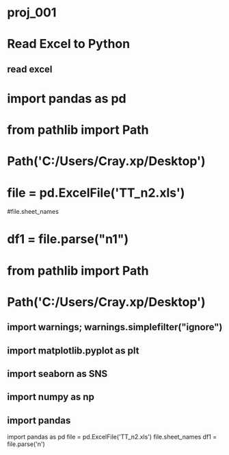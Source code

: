 # proj_001
# Read Excel to Python
 ## read excel ##

# import pandas as pd
# from pathlib import Path
# Path('C:/Users/Cray.xp/Desktop')
# file = pd.ExcelFile('TT_n2.xls')
#file.sheet_names
# df1 = file.parse("n1")

 


# from pathlib import Path
# Path('C:/Users/Cray.xp/Desktop')

## import warnings; warnings.simplefilter("ignore")
## import matplotlib.pyplot as plt
## import seaborn as SNS
## import numpy as np
## import pandas

import pandas as pd
file = pd.ExcelFile('TT_n2.xls')
file.sheet_names
df1 = file.parse('n')
